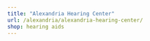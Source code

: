 ```yaml
---
title: "Alexandria Hearing Center"
url: /alexandria/alexandria-hearing-center/
shop: hearing aids
---
```

